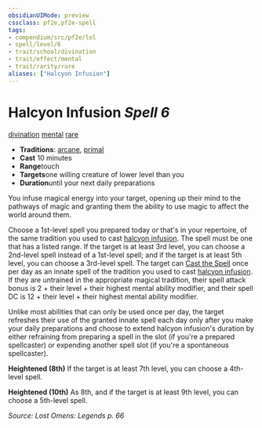 ```yaml
---
obsidianUIMode: preview
cssclass: pf2e,pf2e-spell
tags:
- compendium/src/pf2e/lol
- spell/level/6
- trait/school/divination
- trait/effect/mental
- trait/rarity/rare
aliases: ["Halcyon Infusion"]
---
```

# Halcyon Infusion *Spell 6*   
[divination](divination.md)  [mental](mental.md)  [rare](rare.md)  

- **Traditions**: [arcane](arcane.md), [primal](primal.md)
- **Cast** 10 minutes 
- **Range**touch
- **Targets**one willing creature of lower level than you
- **Duration**until your next daily preparations

You infuse magical energy into your target, opening up their mind to the pathways of magic and granting them the ability to use magic to affect the world around them.

Choose a 1st-level spell you prepared today or that's in your repertoire, of the same tradition you used to cast [halcyon infusion](../../../..//TTRPGShare-Pathfinder-2E-Vault/compendium/spells/halcyon-infusion-lol.md). The spell must be one that has a listed range. If the target is at least 3rd level, you can choose a 2nd-level spell instead of a 1st-level spell; and if the target is at least 5th level, you can choose a 3rd-level spell. The target can [Cast the Spell](cast-a-spell.md) once per day as an innate spell of the tradition you used to cast [halcyon infusion](../../../..//TTRPGShare-Pathfinder-2E-Vault/compendium/spells/halcyon-infusion-lol.md). If they are untrained in the appropriate magical tradition, their spell attack bonus is 2 + their level + their highest mental ability modifier, and their spell DC is 12 + their level + their highest mental ability modifier.

Unlike most abilities that can only be used once per day, the target refreshes their use of the granted innate spell each day only after you make your daily preparations and choose to extend halcyon infusion's duration by either refraining from preparing a spell in the slot (if you're a prepared spellcaster) or expending another spell slot (if you're a spontaneous spellcaster).

**Heightened (8th)** If the target is at least 7th level, you can choose a 4th-level spell.

**Heightened (10th)** As 8th, and if the target is at least 9th level, you can choose a 5th-level spell.

*Source: Lost Omens: Legends p. 66*